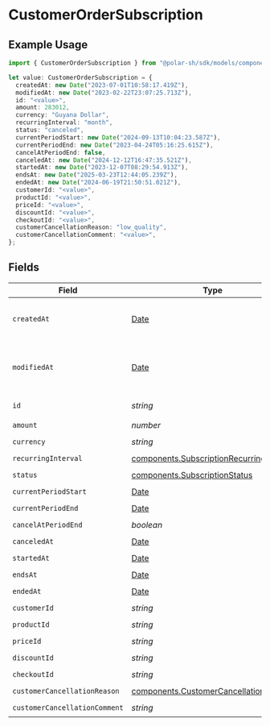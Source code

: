 # CustomerOrderSubscription

## Example Usage

```typescript
import { CustomerOrderSubscription } from "@polar-sh/sdk/models/components/customerordersubscription.js";

let value: CustomerOrderSubscription = {
  createdAt: new Date("2023-07-01T10:58:17.419Z"),
  modifiedAt: new Date("2023-02-22T23:07:25.713Z"),
  id: "<value>",
  amount: 283012,
  currency: "Guyana Dollar",
  recurringInterval: "month",
  status: "canceled",
  currentPeriodStart: new Date("2024-09-13T10:04:23.587Z"),
  currentPeriodEnd: new Date("2023-04-24T05:16:25.615Z"),
  cancelAtPeriodEnd: false,
  canceledAt: new Date("2024-12-12T16:47:35.521Z"),
  startedAt: new Date("2023-12-07T08:29:54.913Z"),
  endsAt: new Date("2025-03-23T12:44:05.239Z"),
  endedAt: new Date("2024-06-19T21:50:51.021Z"),
  customerId: "<value>",
  productId: "<value>",
  priceId: "<value>",
  discountId: "<value>",
  checkoutId: "<value>",
  customerCancellationReason: "low_quality",
  customerCancellationComment: "<value>",
};
```

## Fields

| Field                                                                                                | Type                                                                                                 | Required                                                                                             | Description                                                                                          |
| ---------------------------------------------------------------------------------------------------- | ---------------------------------------------------------------------------------------------------- | ---------------------------------------------------------------------------------------------------- | ---------------------------------------------------------------------------------------------------- |
| `createdAt`                                                                                          | [Date](https://developer.mozilla.org/en-US/docs/Web/JavaScript/Reference/Global_Objects/Date)        | :heavy_check_mark:                                                                                   | Creation timestamp of the object.                                                                    |
| `modifiedAt`                                                                                         | [Date](https://developer.mozilla.org/en-US/docs/Web/JavaScript/Reference/Global_Objects/Date)        | :heavy_check_mark:                                                                                   | Last modification timestamp of the object.                                                           |
| `id`                                                                                                 | *string*                                                                                             | :heavy_check_mark:                                                                                   | The ID of the object.                                                                                |
| `amount`                                                                                             | *number*                                                                                             | :heavy_check_mark:                                                                                   | N/A                                                                                                  |
| `currency`                                                                                           | *string*                                                                                             | :heavy_check_mark:                                                                                   | N/A                                                                                                  |
| `recurringInterval`                                                                                  | [components.SubscriptionRecurringInterval](../../models/components/subscriptionrecurringinterval.md) | :heavy_check_mark:                                                                                   | N/A                                                                                                  |
| `status`                                                                                             | [components.SubscriptionStatus](../../models/components/subscriptionstatus.md)                       | :heavy_check_mark:                                                                                   | N/A                                                                                                  |
| `currentPeriodStart`                                                                                 | [Date](https://developer.mozilla.org/en-US/docs/Web/JavaScript/Reference/Global_Objects/Date)        | :heavy_check_mark:                                                                                   | N/A                                                                                                  |
| `currentPeriodEnd`                                                                                   | [Date](https://developer.mozilla.org/en-US/docs/Web/JavaScript/Reference/Global_Objects/Date)        | :heavy_check_mark:                                                                                   | N/A                                                                                                  |
| `cancelAtPeriodEnd`                                                                                  | *boolean*                                                                                            | :heavy_check_mark:                                                                                   | N/A                                                                                                  |
| `canceledAt`                                                                                         | [Date](https://developer.mozilla.org/en-US/docs/Web/JavaScript/Reference/Global_Objects/Date)        | :heavy_check_mark:                                                                                   | N/A                                                                                                  |
| `startedAt`                                                                                          | [Date](https://developer.mozilla.org/en-US/docs/Web/JavaScript/Reference/Global_Objects/Date)        | :heavy_check_mark:                                                                                   | N/A                                                                                                  |
| `endsAt`                                                                                             | [Date](https://developer.mozilla.org/en-US/docs/Web/JavaScript/Reference/Global_Objects/Date)        | :heavy_check_mark:                                                                                   | N/A                                                                                                  |
| `endedAt`                                                                                            | [Date](https://developer.mozilla.org/en-US/docs/Web/JavaScript/Reference/Global_Objects/Date)        | :heavy_check_mark:                                                                                   | N/A                                                                                                  |
| `customerId`                                                                                         | *string*                                                                                             | :heavy_check_mark:                                                                                   | N/A                                                                                                  |
| `productId`                                                                                          | *string*                                                                                             | :heavy_check_mark:                                                                                   | N/A                                                                                                  |
| `priceId`                                                                                            | *string*                                                                                             | :heavy_check_mark:                                                                                   | N/A                                                                                                  |
| `discountId`                                                                                         | *string*                                                                                             | :heavy_check_mark:                                                                                   | N/A                                                                                                  |
| `checkoutId`                                                                                         | *string*                                                                                             | :heavy_check_mark:                                                                                   | N/A                                                                                                  |
| `customerCancellationReason`                                                                         | [components.CustomerCancellationReason](../../models/components/customercancellationreason.md)       | :heavy_check_mark:                                                                                   | N/A                                                                                                  |
| `customerCancellationComment`                                                                        | *string*                                                                                             | :heavy_check_mark:                                                                                   | N/A                                                                                                  |